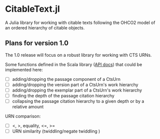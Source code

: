 # CitableText.jl

A Julia library for working with citable texts following the OHCO2 model of an ordered hierarchy of citable objects.

## Plans for version 1.0

The 1.0 release will focus on a robust library for working with CTS URNs.



Some functions defined in the Scala library ([API docs](https://cite-architecture.github.io/cite-api-docs/xcite/api/edu/holycross/shot/cite/CtsUrn.html)) that could be implemented here:

- [ ] adding/dropping the passage component of a CtsUrn
- [ ] adding/dropping the version part of a CtsUrn's work hierarchy
- [ ] adding/dropping the exemplar part of a CtsUrn's work hierarchy
- [ ] finding the depth of the passage citation hierarchy
- [ ] collapsing the passage citation hierarchy to a given depth or by a relative amount

URN comparison:

- [ ] <, >, equality, <=, >=
- [ ] URN similarity (twiddling/negate twiddling )
